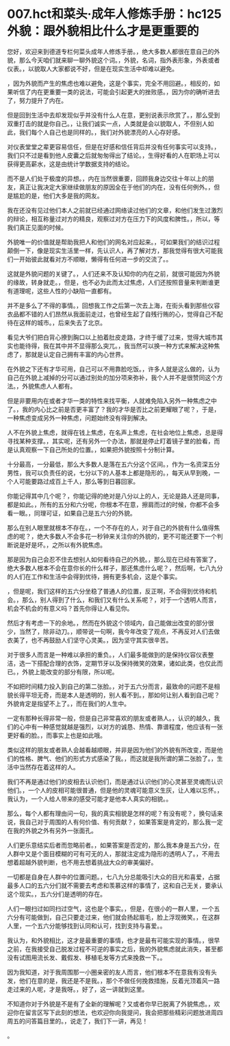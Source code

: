 # 007.hct和菜头·成年人修炼手册：hc125 外貌：跟外貌相比什么才是更重要的

您好，欢迎来到德道专栏何菜头成年人修炼手册。，绝大多数人都很在意自己的外貌，那么今天咱们就来聊一聊外貌这个词。，外貌，名词，指外表形象，外表或者仪表。，以貌取人大家都说不好，但是在现实生活中却难以避免。

，因为外貌而产生的焦虑也难以避免，这是个事实，完全不用回避。，相反的，如果听信了内在更重要一类的说法，可能会引起更大的挫败感。，因为你的确听进去了，努力提升了内在。

但是回到生活中去却发现似乎并没有什么人在意，更别说表示欣赏了。，那么受到双重打击的就是你自己。，让我们诚实一点，人类就是会以貌取人，不但别人如此，我们每个人自己也是同样的。，我们对外貌漂亮的人心存好感。

对仪表堂堂之辈更容易信任，但是在好感和信任背后并没有任何事实可以支持。，我们只不过是看到他人皮囊之后就匆匆得出了结论。，生得好看的人在职场上可以获得更高薪水，这是由统计学数据支持的结论。

而不是人们处于极度的异想。，内在当然很重要，回顾我身边交往十年以上的朋友，真正让我决定大家继续做朋友的原因全在于他们的内在，没有任何例外。，但是尴尬的是，他们大多是我的网友。

我在还没有见过他们本人之前就已经通过网络读过他们的文章，和他们发生过激烈的辩论，相互称量过对方的精良，观察过对方在压力下的风度和脾性。，所以，等我们真正见面的时候。

外貌唯一的价值就是帮助我把人和他们的网名对应起来。，可如果我们的结识过程颠倒一下，像是现实生活里一样，先认识人，再了解对方，那我觉得有很大可能我们一开始彼此就看对方不顺眼，懒得有任何进一步的交流了。。

这就是外貌问题的关键了。，人们还来不及认知你的内在之前，就很可能因为外貌的缘故，转身就走。，但是，也不必为此而太过焦虑，人们还按照音量来判断谁更有道理呢，这些人性的小缺陷一直都有。

并不是多么了不得的事情。，回想我工作之后第一次去上海，在街头看到那些仪容衣品都不错的人们昂然从我面前走过，也曾经生起了自残行贿的心，觉得自己不配待在这样的城市。，后来失去了北京。

看见大爷们把白背心撩到胸口以上拍着肚皮走路，才终于缓了过来，觉得大城市其实也能待得，我在其中并不显得那么突兀。，我当然可以换一种方式来解决这种焦虑了，那就是认定自己拥有丰富的内心世界。

在外貌之下还有才华可用，自己可以不用靠脸吃饭。，许多人就是这么做的，认为自己在外貌上减掉的分可以通过别处的加分项来弥补，我个人并不是很赞同这个方法。，外貌焦虑人人都有。

但是非要用内在或者才华一类的特性来找平衡，人就难免陷入另外一种焦虑之中了。，我的内心比之前是否更丰富了？我的才华是否比之前更耀眼了呢？，于是，一种焦虑变成另外一种焦虑，问题始终没有得到解决。

人不在外貌上焦虑，就得在钱上焦虑，在名声上焦虑，在社会地位上焦虑，总是得寻找某种支撑。，其实呢，还有另外一个办法，那就是停止盯着镜子里的脸看，而是认真观察一下自己所处的位置。，如果把外貌按照十分制计算。

十分最高，一分最低，那么大多数人是落在五六分这个区间。，作为一名资深五分男性，我可以负责任的说，七分以下的人基本上都是隐形的。，每天从早到晚，一个人可能要路过成百上千人，那么等到日暮回家。

你能记得其中几个呢？，你能记得的绝对是八分以上的人，无论是路人还是同事，都是如此。，所有的五分和六分呢，你根本不在意，擦肩而过的时候，你都不会多看一眼。，同理可证，如果自己是五六分的外貌。

那么在别人眼里就根本不存在。，一个不存在的人，对于自己的外貌有什么值得焦虑的呢？，绝大多数人不会多花一秒钟来关注你的外貌的，更不可能还要下一个判断说是好是坏。，之所以有外貌焦虑。

那是因为自己会忍不住去想别人如何看待自己的外貌。，那么现在已经有答案了，绝大多数人根本不会在意你长的什么样子，那还焦虑什么呢？，然后啊，七八九分的人们在工作和生活中会得到优待，拥有更多机会，这是个事实。

，但是呢，我们这样的五六分坐稳了普通人的位置，反正啊，不会得到优待和机会。，那么，别人得到了什么，和我们又有什么关系呢？，对于一个透明人而言，机会不机会的有意义吗？首先你得让人看见你。

然后才有考虑一下的余地。，然而在外貌这个领域内，自己能做出改变的部分很少，当然了，除非动刀。，顺带说一句啊，我今年改变了观点，不再反对人们去做衣美了，也不再鼓励人们坚守心灵美。，因为坚守其实很辛苦。

对于很多人而言是一种难以承担的重负。，人们最多能做到的是保持仪容仪表整洁，选一下搭配合理的衣饰，定期节牙以及保持微笑的效果，诸如此类，也仅此而已。，外貌上能改变的部分有限，所以呢。

不如把时间精力投入到自己的第二张脸。，对于五六分而言，最致命的问题不是相貌长得平坦无奇，而是本人是透明的，别人看不到。，那如何让别人看到自己呢？外貌肯定是指望不上了。，而在我们的人生中。

一定有那种长得非常一般，但是自己非常喜欢的朋友或者熟人。，认识的越久，我们的心中有一种感觉就越是强烈，以对方的诚恳、热情、靠谱程度，他应该有一张更好看的脸。，而事实上也是如此哦。

类似这样的朋友或者熟人会越看越顺眼，并非是因为他们的外貌有所改变，而是他们的性格、脾气、他们的形式方式感染了我。，而这就是我所谓的第二张脸了。，生活中当然存在着这样的人。

我们不再是通过他们的皮相去认识他们，而是通过认识他们的心灵甚至灵魂而认识他们。，一个人的皮相可能很普通，但是他的灵魂可能意义生灰，让人难以忘怀。，我认为，一个人给人带来的感受可能才是他本人真实的相貌。。

那么，每个人都有理由问一句，我的真实相貌是怎样的呢？有没有呢？，换句话来说，我自己对于周围的人有何价值、有何贡献？，如果答案是肯定的，那么我一定在我的外貌之外有另外一张面孔。

人们更乐意结实后者而忽略前者。，如果答案是否定的，那么我本身是五六分，在人群中又是个面目模糊的可有可无的人，那就注定成为隐形的透明人了。，不用去想着超越外貌判断，也不用去想着挑战大众的审美偏好。

一切都是自身在人群中的位置问题。，七八九分总能吸引大众的目光和喜爱，占据最多人口的五六分们就不需要去考虑和羡慕这样的事情了，这和自己无关，要承认这个现实。，五六分们是透明的存在。

人们一眼扫过如同扫过空气，这也是个事实。，但是，在很小的一群人里，一个五六分有可能做到，自己只要走过来，他们就会扬起眉毛，脸上浮现微笑。，在这群人里，一个五六分能够找到认同和认可，找到支持与喜爱。。

我认为，和外貌相比，这才是最重要的事情，也才是最有可能实现的事情。，很早之前，在我接受自己脱发过程不可逆的事实之后，我的外貌焦虑就此消失，甚至都没有试图用流长发、戴假发、移植毛发等方式来挽救一下。。

因为我知道，对于我周围那一小圈亲密的友人而言，他们根本不在意我有没有头发，他们在意的是，我还是不是我。，那个不做任何挽救措施，反着光顶着风一路走过来的人呢，才是我呀。，好了，这一讲就到这里。

不知道你对于外貌是不是有了全新的理解呢？又或者你早已脱离了外貌焦虑。，欢迎你在留言区写下此刻的想法，也欢迎你向我提问，我会把那些精彩问题放进周四周五的问答篇目里的。，说走了，我们下一讲，再见！

。